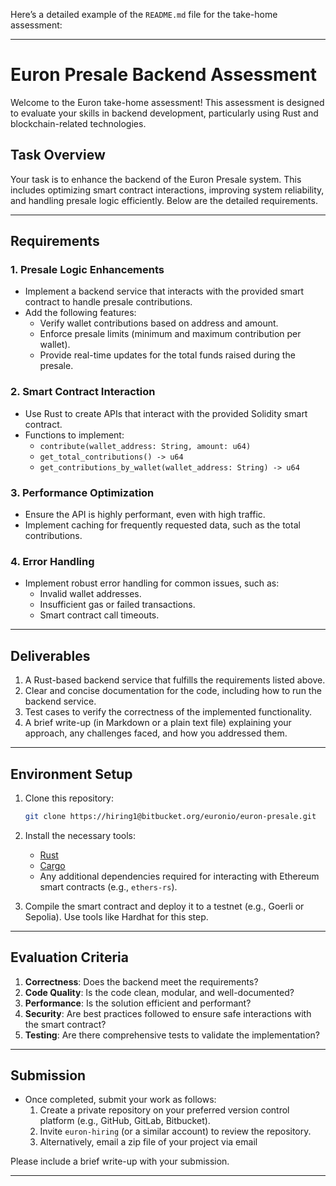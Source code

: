 Here’s a detailed example of the `README.md` file for the take-home assessment:  

---

# Euron Presale Backend Assessment  

Welcome to the Euron take-home assessment! This assessment is designed to evaluate your skills in backend development, particularly using Rust and blockchain-related technologies.  

## Task Overview  

Your task is to enhance the backend of the Euron Presale system. This includes optimizing smart contract interactions, improving system reliability, and handling presale logic efficiently. Below are the detailed requirements.  

---

## Requirements  

### 1. **Presale Logic Enhancements**  
- Implement a backend service that interacts with the provided smart contract to handle presale contributions.  
- Add the following features:
  - Verify wallet contributions based on address and amount.  
  - Enforce presale limits (minimum and maximum contribution per wallet).  
  - Provide real-time updates for the total funds raised during the presale.  

### 2. **Smart Contract Interaction**  
- Use Rust to create APIs that interact with the provided Solidity smart contract.  
- Functions to implement:
  - `contribute(wallet_address: String, amount: u64)`  
  - `get_total_contributions() -> u64`  
  - `get_contributions_by_wallet(wallet_address: String) -> u64`  

### 3. **Performance Optimization**  
- Ensure the API is highly performant, even with high traffic.  
- Implement caching for frequently requested data, such as the total contributions.  

### 4. **Error Handling**  
- Implement robust error handling for common issues, such as:  
  - Invalid wallet addresses.  
  - Insufficient gas or failed transactions.  
  - Smart contract call timeouts.  

---

## Deliverables  

1. A Rust-based backend service that fulfills the requirements listed above.  
2. Clear and concise documentation for the code, including how to run the backend service.  
3. Test cases to verify the correctness of the implemented functionality.  
4. A brief write-up (in Markdown or a plain text file) explaining your approach, any challenges faced, and how you addressed them.  

---

## Environment Setup  

1. Clone this repository:  
   ```bash  
   git clone https://hiring1@bitbucket.org/euronio/euron-presale.git  
   ```  
2. Install the necessary tools:  
   - [Rust](https://www.rust-lang.org/tools/install)  
   - [Cargo](https://doc.rust-lang.org/cargo/)  
   - Any additional dependencies required for interacting with Ethereum smart contracts (e.g., `ethers-rs`).  

3. Compile the smart contract and deploy it to a testnet (e.g., Goerli or Sepolia). Use tools like Hardhat for this step.  

---

## Evaluation Criteria  

1. **Correctness**: Does the backend meet the requirements?  
2. **Code Quality**: Is the code clean, modular, and well-documented?  
3. **Performance**: Is the solution efficient and performant?  
4. **Security**: Are best practices followed to ensure safe interactions with the smart contract?  
5. **Testing**: Are there comprehensive tests to validate the implementation?  

---

## Submission  

- Once completed, submit your work as follows:  
  1. Create a private repository on your preferred version control platform (e.g., GitHub, GitLab, Bitbucket).  
  2. Invite `euron-hiring` (or a similar account) to review the repository.  
  3. Alternatively, email a zip file of your project via email

Please include a brief write-up with your submission.  

---